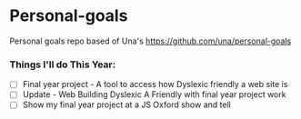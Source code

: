 # Personal-goals
Personal goals repo based of Una's https://github.com/una/personal-goals

### Things I'll do This Year:

- [ ] Final year project - A tool to access how Dyslexic friendly a web site is
- [ ] Update - Web Building Dyslexic A Friendly with final year project work
- [ ] Show my final year project at a JS Oxford show and tell
